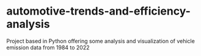 # automotive-trends-and-efficiency-analysis
Project based in Python offering some analysis and visualization of vehicle emission data from 1984 to 2022
